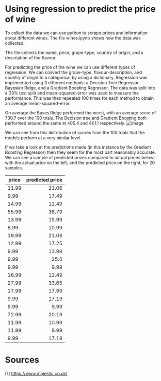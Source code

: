 # Using regression to predict the price of wine

To collect the data we can use python to scrape prices and information about different wines. The file wines.ipynb shows how the data was collected. 

The file collects the name, price, grape-type, country of origin, and a description of the flavour. 

For predicting the price of the wine we can use different types of regression. We can convert the grape-type, flavour-description, and country of origin to a categorical by using a dictionary. 
Regression was implemented using 3 different methods: a Decision Tree Regressor, Bayesian Ridge, and a Gradient Boosting Regressor. 
The data was split into a 33% test split and mean-squared-error was used to measure the performance. This was then repeated 100 times for each method to obtain an average mean-squared-error.

On average the Bases Ridge performed the worst, with an average score of 730.7 over the 100 trials. The Decision tree and Gradient Boosting both performed around the same at 405.4 and 401.1 respectively. 
![image](https://user-images.githubusercontent.com/60330103/222130827-f8c62e15-183f-4615-94ff-f695865de337.png)

We can see from this distribution of scores from the 100 trials that the models perform at a very similar level.

If we take a look at the predictions made (in this instance by the Gradient Boosting Regressor) then they seem for the most part reasonably accurate. We can see a sample of predicted prices compared to actual prices below; with the actual price on the left, and the predicted price on the right, for 20 samples.

|price | predicted price|
|------|---------------:|
|11.99 | 21.06 |
|9.99 | 17.49 |
|14.99 | 12.49 | 
|55.99 | 36.79 |
|13.99 | 15.99 |
|8.99 | 10.99 |
|19.99 | 21.06 |
|12.99 | 17.25 |
|9.99 | 13.99 |
|9.99 | 25.0 |
|9.99 | 9.99 |
|16.99 | 12.49 |
|27.99 | 33.65 |
|17.99 | 17.99 |
|9.99 | 17.19 |
|9.99 | 9.99 |
|72.99 | 20.19 |
|11.99 | 10.99 |
|11.99 | 9.99 |
|9.99 | 17.19 |





# Sources 

[1] https://www.majestic.co.uk/
